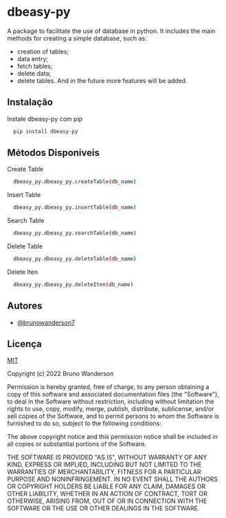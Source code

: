 
# dbeasy-py

A package to facilitate the use of database in python. It includes the main methods for creating a simple database, such as:
- creation of tables;
- data entry;
- fetch tables;
- delete data;
- delete tables.
And in the future more features will be added.


## Instalação

Instale dbeasy-py com pip

```bash
  pip install dbeasy-py
```
    
## Métodos Disponiveis

Create Table

```bash
  dbeasy_py.dbeasy_py.createTable(db_name)
```


Insert Table

```bash
  dbeasy_py.dbeasy_py.insertTable(db_name)
```


Search Table

```bash
  dbeasy_py.dbeasy_py.searchTable(db_name)
```

Delete Table

```bash
  dbeasy_py.dbeasy_py.deleteTable(db_name)
```

Delete Iten

```bash
  dbeasy_py.dbeasy_py.deleteIten(db_name)
```
## Autores

- [@brunowanderson7](https://www.github.com/brunowanderson7)


## Licença

[MIT](https://choosealicense.com/licenses/mit/)

Copyright (c) 2022 Bruno Wanderson

Permission is hereby granted, free of charge, to any person obtaining a copy
of this software and associated documentation files (the "Software"), to deal
in the Software without restriction, including without limitation the rights
to use, copy, modify, merge, publish, distribute, sublicense, and/or sell
copies of the Software, and to permit persons to whom the Software is
furnished to do so, subject to the following conditions:

The above copyright notice and this permission notice shall be included in all
copies or substantial portions of the Software.

THE SOFTWARE IS PROVIDED "AS IS", WITHOUT WARRANTY OF ANY KIND, EXPRESS OR
IMPLIED, INCLUDING BUT NOT LIMITED TO THE WARRANTIES OF MERCHANTABILITY,
FITNESS FOR A PARTICULAR PURPOSE AND NONINFRINGEMENT. IN NO EVENT SHALL THE
AUTHORS OR COPYRIGHT HOLDERS BE LIABLE FOR ANY CLAIM, DAMAGES OR OTHER
LIABILITY, WHETHER IN AN ACTION OF CONTRACT, TORT OR OTHERWISE, ARISING FROM,
OUT OF OR IN CONNECTION WITH THE SOFTWARE OR THE USE OR OTHER DEALINGS IN THE
SOFTWARE.